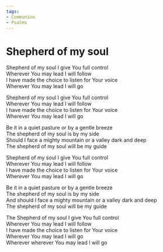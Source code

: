 ```yaml
---
tags:
- Communion
- Psalms
---
```


# Shepherd of my soul  

Shepherd of my soul I give You full control  
Wherever You may lead I will follow  
I have made the choice to listen for Your voice  
Wherever You may lead I will go  

Shepherd of my soul I give You full control  
Wherever You may lead I will follow  
I have made the choice to listen for Your voice  
Wherever You may lead I will go  

Be it in a quiet pasture or by a gentle breeze  
The shepherd of my soul is by my side  
Should I face a mighty mountain or a valley dark and deep  
The shepherd of my soul will be my guide  

Shepherd of my soul I give You full control  
Wherever You may lead I will follow  
I have made the choice to listen for Your voice  
Wherever You may lead I will go  

Be it in a quiet pasture or by a gentle breeze  
The shepherd of my soul is by my side  
And should I face a mighty mountain or a valley dark and deep  
The shepherd of my soul will be my guide  

The Shepherd of my soul I give You full control  
Wherever You may lead I will follow  
I have made the choice to listen for Your voice  
Wherever You may lead I will go  
Wherever wherever You may lead I will go